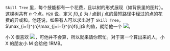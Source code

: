 `Skill Tree` 里，每个技能都有一个花费，且以树的形式展现（如背景里的图片）。这棵树共有 $n$ 个点。`M28` 说，定义 $f(i, j)$ 为 $i$ 点到 $j$ 点的最短路径中经过的点的花费的异或和。他还说，如果有人可以求出对于 `Skill Tree`，$\max_{i=1}^{n}\max_{j=i+1}^{n}f(i,j)$ 的值，就给他一个 ![](https://cdn.luogu.com.cn/upload/image_hosting/rhczkt1c.png)。

小 X 很喜欢 ![](https://cdn.luogu.com.cn/upload/image_hosting/rhczkt1c.png)，可他并不会算，所以就来请你帮忙。对于第一个算出来的人，小 X 的朋友小 M 会给他 1RMB。
